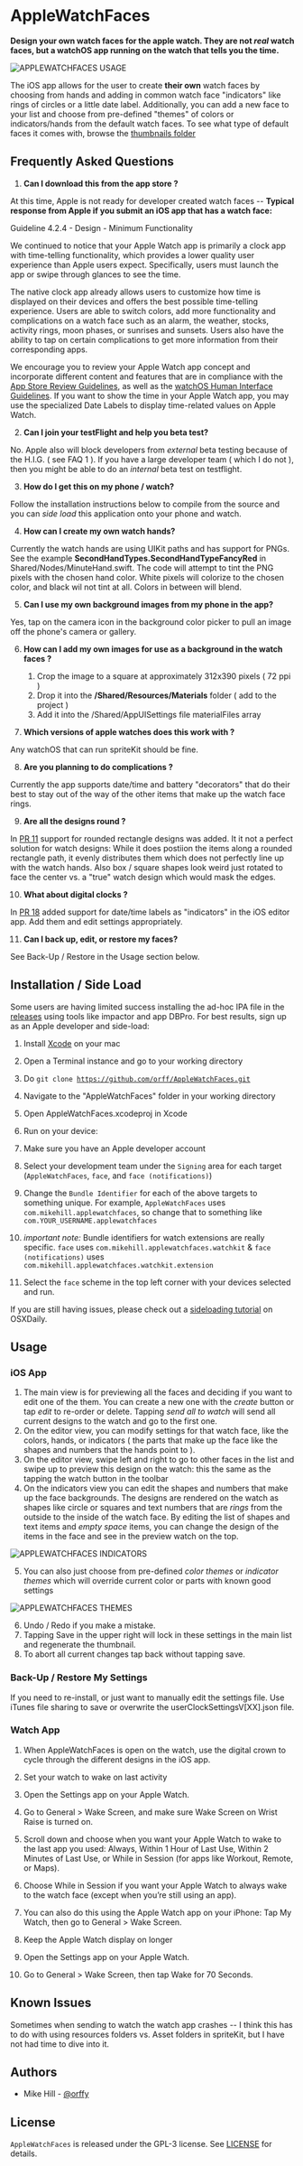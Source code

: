 # AppleWatchFaces
**Design your own watch faces for the apple watch. They are not *real* watch faces, but a watchOS app running on the watch that tells you the time.**

![APPLEWATCHFACES USAGE](AppleWatchFacesQuickDemo.gif)

The iOS app allows for the user to create **their own** watch faces by choosing from hands and adding in common watch face "indicators" like rings of circles or a little date label.  Additionally, you can add a new face to your list and choose from pre-defined "themes" of colors or indicators/hands from the default watch faces. To see what type of default faces it comes with, browse the [thumbnails folder](https://github.com/orff/AppleWatchFaces/tree/master/Shared/Resources/defaultThumbnails)

## Frequently Asked Questions

1. **Can I download this from the app store ?**

At this time, Apple is not ready for developer created watch faces -- **Typical response from Apple if you submit an iOS app that has a watch face:**

Guideline 4.2.4 - Design - Minimum Functionality

We continued to notice that your Apple Watch app is primarily a clock app with time-telling functionality, which provides a lower quality user experience than Apple users expect. Specifically, users must launch the app or swipe through glances to see the time.

The native clock app already allows users to customize how time is displayed on their devices and offers the best possible time-telling experience. Users are able to switch colors, add more functionality and complications on a watch face such as an alarm, the weather, stocks, activity rings, moon phases, or sunrises and sunsets. Users also have the ability to tap on certain complications to get more information from their corresponding apps.

We encourage you to review your Apple Watch app concept and incorporate different content and features that are in compliance with the [App Store Review Guidelines](https://developer.apple.com/app-store/review/guidelines/), as well as the [watchOS Human Interface Guidelines](https://developer.apple.com/watchos/human-interface-guidelines/). If you want to show the time in your Apple Watch app, you may use the specialized Date Labels to display time-related values on Apple Watch.

2. **Can I join your testFlight and help you beta test?**

No. Apple also will block developers from *external* beta testing because of the H.I.G. ( see FAQ 1 ). If you have a large developer team ( which I do not ), then you might be able to do an *internal* beta test on testflight.

3. **How do I get this on my phone / watch?**

Follow the installation instructions below to compile from the source and you can *side load* this application onto your phone and watch.

4. **How can I create my own watch hands?**

  Currently the watch hands are using UIKit paths and has support for PNGs.  See the example **SecondHandTypes.SecondHandTypeFancyRed** in Shared/Nodes/MinuteHand.swift.  The code will attempt to tint the PNG pixels with the chosen hand color.  White pixels will colorize to the chosen color, and black wil not tint at all.  Colors in between will blend. 
  
5. **Can I use my own background images from my phone in the app?**

  Yes, tap on the camera icon in the background color picker to pull an image off the phone's camera or gallery.

6. **How can I add my own images for use as a background in the watch faces ?**

    1. Crop the image to a square at approximately 312x390 pixels ( 72 ppi )
    2. Drop it into the **/Shared/Resources/Materials** folder ( add to the project )
    3. Add it into the /Shared/AppUISettings file materialFiles array
    
7. **Which versions of apple watches does this work with ?**

Any watchOS that can run spriteKit should be fine.

8. **Are you planning to do complications ?**

Currently the app supports date/time and battery "decorators" that do their best to stay out of the way of the other items that make up the watch face rings.

9. **Are all the designs round  ?**

In [PR 11](https://github.com/orff/AppleWatchFaces/pull/11) support for rounded rectangle designs was added. It it not a perfect solution for watch designs:  While it does postiion the items along a rounded rectangle path, it evenly distributes them which does not perfectly line up with the watch hands.  Also box / square shapes look weird just rotated to face the center vs. a "true" watch design which would mask the edges.  

10. **What about digital clocks  ?**

In [PR 18](https://github.com/orff/AppleWatchFaces/pull/18) added support for date/time labels as "indicators" in the iOS editor app.  Add them and edit settings appropriately.

11. **Can I back up, edit, or restore my faces?**

See Back-Up / Restore in the Usage section below.

## Installation / Side Load

Some users are having limited success installing the ad-hoc IPA file in the [releases](https://github.com/orff/AppleWatchFaces/releases) using tools like impactor and app DBPro.  For best results, sign up as an Apple developer and side-load:

1. Install [Xcode](https://itunes.apple.com/us/app/xcode/id497799835?mt=12) on your mac

1. Open a Terminal instance and go to your working directory

1. Do 
<code>git clone https://github.com/orff/AppleWatchFaces.git</code>

1. Navigate to the "AppleWatchFaces" folder in your working directory

1. Open AppleWatchFaces.xcodeproj in Xcode

1. Run on your device:
1. Make sure you have an Apple developer account
1. Select your development team under the `Signing` area for each target (`AppleWatchFaces`, `face`, and `face (notifications)`)
1. Change the `Bundle Identifier` for each of the above targets to something unique. For example, `AppleWatchFaces` uses `com.mikehill.applewatchfaces`, so change that to something like `com.YOUR_USERNAME.applewatchfaces` 
1. *important note:* Bundle identifiers for watch extensions are really specific.  `face` uses `com.mikehill.applewatchfaces.watchkit`  & `face (notifications)` uses `com.mikehill.applewatchfaces.watchkit.extension`
1. Select the `face` scheme in the top left corner with your devices selected and run.

If you are still having issues, please check out a [sideloading tutorial](http://osxdaily.com/2016/01/12/howto-sideload-apps-iphone-ipad-xcode/) on OSXDaily.

## Usage

### iOS App

1. The main view is for previewing all the faces and deciding if you want to edit one of the them.  You can create a new one with the *create* button or tap *edit* to re-order or delete.  Tapping *send all to watch* will send all current designs to the watch and go to the first one.
1. On the editor view, you can modify settings for that watch face, like the colors, hands, or indicators ( the parts that make up the face like the shapes and numbers that the hands point to ).  
1. On the editor view, swipe left and right to go to other faces in the list and swipe up to preview this design on the watch: this the same as the tapping the watch button in the toolbar
1. On the indicators view you can edit the shapes and numbers that make up the face backgrounds.  The designs are rendered on the watch as shapes like circle or squares and text numbers that are *rings* from the outside to the inside of the watch face.  By editing the list of shapes and text items and *empty space* items, you can change the design of the items in the face and see in the preview watch on the top.

![APPLEWATCHFACES INDICATORS](AppleWatchFaceIndicators.gif)

5. You can also just choose from pre-defined *color themes* or *indicator themes* which will override current color or parts with known good settings

![APPLEWATCHFACES THEMES](AppleWatchFacesThemes.gif)

6. Undo / Redo if you make a mistake.  
7. Tapping Save in the upper right will lock in these settings in the main list and regenerate the thumbnail.  
8. To abort all current changes tap back without tapping save.

### Back-Up / Restore My Settings

If you need to re-install, or just want to manually edit the settings file. Use iTunes file sharing to save or overwrite the userClockSettingsV[XX].json file.  

### Watch App

1. When AppleWatchFaces is open on the watch, use the digital crown to cycle through the different designs in the iOS app.

2. Set your watch to wake on last activity

1. Open the Settings app  on your Apple Watch.
2. Go to General > Wake Screen, and make sure Wake Screen on Wrist Raise is turned on.
3. Scroll down and choose when you want your Apple Watch to wake to the last app you used: Always, Within 1 Hour of Last Use, Within 2 Minutes of Last Use, or While in Session (for apps like Workout, Remote, or Maps).
4. Choose While in Session if you want your Apple Watch to always wake to the watch face (except when you’re still using an app).
5. You can also do this using the Apple Watch app on your iPhone: Tap My Watch, then go to General > Wake Screen.

3. Keep the Apple Watch display on longer

1. Open the Settings app  on your Apple Watch.
2. Go to General > Wake Screen, then tap Wake for 70 Seconds.


## Known Issues

Sometimes when sending to watch the watch app crashes -- I think this has to do with using resources folders vs. Asset folders in spriteKit, but I have not had time to dive into it.

## Authors

- Mike Hill - [@orffy](https://twitter.com/orffy)

## License

`AppleWatchFaces` is released under the GPL-3 license. See [LICENSE](https://github.com/orff/AppleWatchFaces/blob/master/LICENSE) for details.
